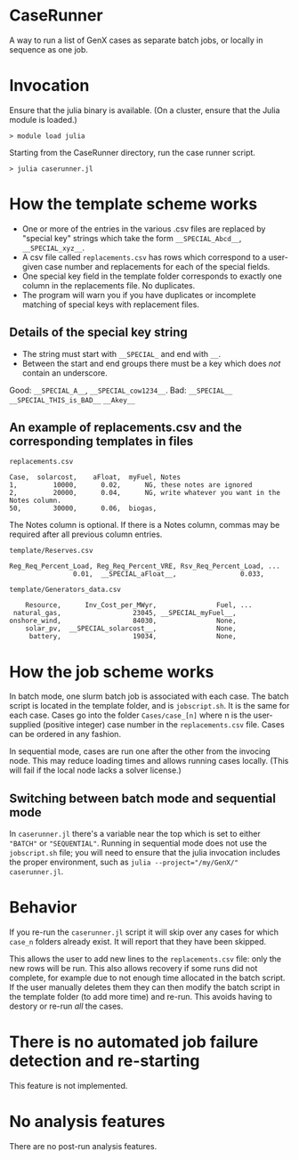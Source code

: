 # CaseRunner

A way to run a list of GenX cases as separate batch jobs, or locally in sequence as one job.

# Invocation
Ensure that the julia binary is available. (On a cluster, ensure that the Julia module is loaded.)

```
> module load julia
```

Starting from the CaseRunner directory, run the case runner script.
```
> julia caserunner.jl
```

# How the template scheme works

* One or more of the entries in the various .csv files are replaced by "special key" strings which take the form `__SPECIAL_Abcd__`, `__SPECIAL_xyz__`.
* A csv file called `replacements.csv` has rows which correspond to a user-given case number and replacements for each of the special fields.
* One special key field in the template folder corresponds to exactly one column in the replacements file. No duplicates.
* The program will warn you if you have duplicates or incomplete matching of special keys with replacement files.

## Details of the special key string
* The string must start with `__SPECIAL_` and end with `__`.
* Between the start and end groups there must be a key which does *not* contain an underscore.

Good:
`__SPECIAL_A__`, `__SPECIAL_cow1234__`.
Bad:
`__SPECIAL__`
`__SPECIAL_THIS_is_BAD__`
`__Akey__`

## An example of replacements.csv and the corresponding templates in files

`replacements.csv`
```
Case,  solarcost,    aFloat,  myFuel, Notes
1,         10000,      0.02,      NG, these notes are ignored
2,         20000,      0.04,      NG, write whatever you want in the Notes column.
50,        30000,      0.06,  biogas,
```
The Notes column is optional. If there is a Notes column, commas may be required after all previous column entries.

`template/Reserves.csv`
```
Reg_Req_Percent_Load, Reg_Req_Percent_VRE, Rsv_Req_Percent_Load, ...
                0.01,  __SPECIAL_aFloat__,                0.033,
```

`template/Generators_data.csv`
```
    Resource,      Inv_Cost_per_MWyr,               Fuel, ...
 natural_gas,                  23045, __SPECIAL_myFuel__,
onshore_wind,                  84030,               None,
    solar_pv,  __SPECIAL_solarcost__,               None,
     battery,                  19034,               None,

```

# How the job scheme works
In batch mode, one slurm batch job is associated with each case.
The batch script is located in the template folder, and is `jobscript.sh`. It is the same for each case.
Cases go into the folder `Cases/case_[n]` where n is the user-supplied (positive integer) case number in the `replacements.csv` file. Cases can be ordered in any fashion.

In sequential mode, cases are run one after the other from the invocing node. This may reduce loading times and allows running cases locally. (This will fail if the local node lacks a solver license.)

## Switching between batch mode and sequential mode
In `caserunner.jl` there's a variable near the top which is set to either `"BATCH"` or `"SEQUENTIAL"`.
Running in sequential mode does not use the `jobscript.sh` file; you will need to ensure that the julia invocation includes the proper environment, such as `julia --project="/my/GenX/" caserunner.jl`.

# Behavior
If you re-run the `caserunner.jl` script it will skip over any cases for which `case_n` folders already exist. It will report that they have been skipped.

This allows the user to add new lines to the `replacements.csv` file: only the new rows will be run. 
This also allows recovery if some runs did not complete, for example due to not enough time allocated in the batch script. If the user manually deletes them they can then modify the batch script in the template folder (to add more time) and re-run. This avoids having to destory or re-run *all* the cases.

# There is no automated job failure detection and re-starting
This feature is not implemented.

# No analysis features
There are no post-run analysis features.

